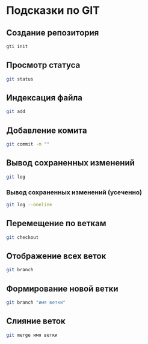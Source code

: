 # Подсказки по GIT

## Создание репозитория
```sh
gti init
```
## Просмотр статуса
```sh
git status
```
## Индексация файла
```sh
git add
```
## Добавление комита
```sh
git commit -m ""
```
## Вывод сохраненных изменений
```sh
git log
```
### Вывод сохраненных изменений (усеченно)
```sh
git log --oneline
```

## Перемещение по веткам
```sh
git checkout
```

## Отображение всех веток
```sh
git branch
```

## Формирование новой ветки
```sh
git branch "имя ветки"
```

## Слияние веток
```sh
git merge имя ветки
```
